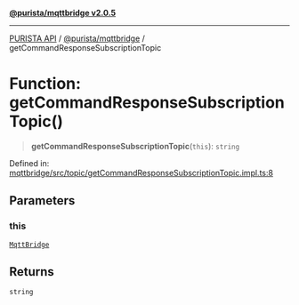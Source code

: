 [**@purista/mqttbridge v2.0.5**](../README.md)

***

[PURISTA API](../../../packages.md) / [@purista/mqttbridge](../README.md) / getCommandResponseSubscriptionTopic

# Function: getCommandResponseSubscriptionTopic()

> **getCommandResponseSubscriptionTopic**(`this`): `string`

Defined in: [mqttbridge/src/topic/getCommandResponseSubscriptionTopic.impl.ts:8](https://github.com/puristajs/purista/blob/master/packages/mqttbridge/src/topic/getCommandResponseSubscriptionTopic.impl.ts#L8)

## Parameters

### this

[`MqttBridge`](../classes/MqttBridge.md)

## Returns

`string`
